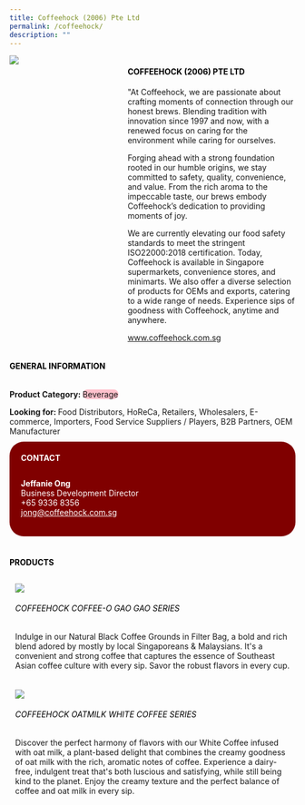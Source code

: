 ```yaml
---
title: Coffeehock (2006) Pte Ltd
permalink: /coffeehock/
description: ""
---
```

<div class="flex-paragraph"> 
<div class="flex-container" style="display: flex; flex-wrap: wrap;"> 
<div class="card sgds" style="flex: 1 1 40%; display: block;"> 
<img src="https://drive.google.com/u/0/uc?id=13i6Vo2kDceaNBD19K9C6WCgBZFCrBmwo&amp;export=download"> 
</div> 
<div class="card-sgds" style="flex: 1 1 58%; display: block; margin-left: 3px"> 
<h4 style="text-transform: uppercase; color: black;">
<b>Coffeehock (2006) Pte Ltd
</b>
</h4> 
<p>"At Coffeehock, we are passionate about crafting moments of connection through our honest brews. Blending tradition with innovation since 1997 and now, with a renewed focus on caring for the environment while caring for ourselves.
</p> 
<p>Forging ahead with a strong foundation rooted in our humble origins, we stay committed to safety, quality, convenience, and value. From the rich aroma to the impeccable taste, our brews embody Coffeehock’s dedication to providing moments of joy.
</p> 
<p>We are currently elevating our food safety standards to meet the stringent ISO22000:2018 certification. Today, Coffeehock is available in Singapore supermarkets, convenience stores, and minimarts. We also offer a diverse selection of products for OEMs and exports, catering to a wide range of needs. Experience sips of goodness with Coffeehock, anytime and anywhere.
</p> 
<p>
<a href="https://www.coffeehock.com.sg" target="_blank">www.coffeehock.com.sg
</a>
</p> 
</div> 
</div> 
</div> 
<h4 style="text-transform: uppercase; color: black;"> 
<b>General Information
</b> 
</h4> 
<div class="flex-container" style="display: flex; flex-wrap: wrap;"> 
<div class="card sgds" style="flex: 1 1 65%; display: block; align-self: stretch"> 
<div class="flex-paragraph"> 
<p> 
<b>Product Category: 
</b> 
<span style="background-color: pink; border-radius: 10px;">Beverage
</span> 
</p> 
<p style="margin-bottom: 10px;"> 
<b>Looking for: 
</b>Food Distributors, HoReCa, Retailers, Wholesalers, E-commerce, Importers, Food Service Suppliers / Players, B2B Partners, OEM Manufacturer 
</p> 
</div> 
</div> 
<div class="card sgds" style="flex: 1 1 35%; padding: 10px; display: block; background-color: maroon; border-radius: 25px; align-self: center;"> 
<h4 style="color: white; margin-top: 10px; margin-left: 10px;">CONTACT
</h4> 
<div class="flex-paragraph"> 
<p style="padding: 10px; color: white;"> 
<b>Jeffanie Ong
</b> 
<br>Business Development Director
<br>+65 9336 8356
<br> 
<a href="mailto:jong@coffeehock.com.sg" style="color: white;">jong@coffeehock.com.sg
</a> 
</p> 
</div> 
</div> 
</div> 
<br> 
<h4 style="text-transform: uppercase; color: black;"> 
<b>Products
</b> 
</h4> 
<div style="display: flex; flex-wrap: wrap;"> 
<div class="card sgds" style="flex: 1 1 47%; margin: 10px; display: block;"> 
<div class="flex-image" style="display: block;"> 
<img src="https://drive.google.com/u/0/uc?id=1qEGxbivGWZVP3ncXAAVHakt8--XLwoqe&amp;export=download"> 
</div> 
<div class="flex-paragraph"> 
<h6 style="text-transform: uppercase; color: black;">Coffeehock Coffee-O Gao Gao Series
</h6> 
<p>Indulge in our Natural Black Coffee Grounds in Filter Bag, a bold and rich blend adored by mostly by local Singaporeans &amp; Malaysians. It's a convenient and strong coffee that captures the essence of Southeast Asian coffee culture with every sip. Savor the robust flavors in every cup.
</p> 
</div> 
</div> 
<div class="card sgds" style="flex: 1 1 47%; margin: 10px; display: block;"> 
<div class="flex-image" style="display: block;"> 
<img src="https://drive.google.com/u/0/uc?id=1RQbjC4iTCG30ahPNCwHdk9AAWeWdlJw5&amp;export=download"> 
</div> 
<div class="flex-paragraph"> 
<h6 style="text-transform: uppercase; color: black;">Coffeehock Oatmilk White Coffee Series
</h6> 
<p>Discover the perfect harmony of flavors with our White Coffee infused with oat milk, a plant-based delight that combines the creamy goodness of oat milk with the rich, aromatic notes of coffee. Experience a dairy-free, indulgent treat that's both luscious and satisfying, while still being kind to the planet. Enjoy the creamy texture and the perfect balance of coffee and oat milk in every sip.
</p> 
</div> 
</div> 
</div>